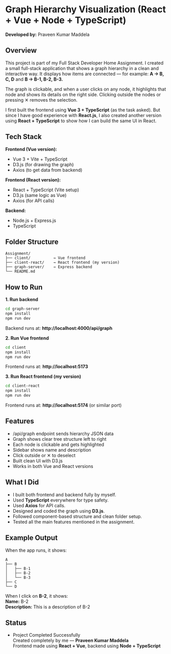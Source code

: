 # Graph Hierarchy Visualization (React + Vue + Node + TypeScript)
**Developed by:** Praveen Kumar Maddela

## Overview
This project is part of my Full Stack Developer Home Assignment.
I created a small full-stack application that shows a graph hierarchy in a clean and interactive way.
It displays how items are connected — for example:
**A → B, C, D** and **B → B-1, B-2, B-3.**

The graph is clickable, and when a user clicks on any node, it highlights that node and shows its details on the right side.
Clicking outside the nodes or pressing ✕ removes the selection.

I first built the frontend using **Vue 3 + TypeScript** (as the task asked).
But since I have good experience with **React.js**, I also created another version using **React + TypeScript** to show how I can build the same UI in React.

## Tech Stack

**Frontend (Vue version):**
- Vue 3 + Vite + TypeScript
- D3.js (for drawing the graph)
- Axios (to get data from backend)

**Frontend (React version):**
- React + TypeScript (Vite setup)
- D3.js (same logic as Vue)
- Axios (for API calls)

**Backend:**
- Node.js + Express.js
- TypeScript

## Folder Structure
```
Assignment/
├── client/          → Vue frontend
├── client-react/    → React frontend (my version)
├── graph-server/    → Express backend
└── README.md
```

## How to Run

**1. Run backend**
```bash
cd graph-server
npm install
npm run dev
```
Backend runs at: **http://localhost:4000/api/graph**

**2. Run Vue frontend**
```bash
cd client
npm install
npm run dev
```
Frontend runs at: **http://localhost:5173**

**3. Run React frontend (my version)**
```bash
cd client-react
npm install
npm run dev
```
Frontend runs at: **http://localhost:5174** (or similar port)

## Features
- /api/graph endpoint sends hierarchy JSON data  
-  Graph shows clear tree structure left to right  
-  Each node is clickable and gets highlighted  
-  Sidebar shows name and description  
-  Click outside or ✕ to deselect  
-  Built clean UI with D3.js  
-  Works in both Vue and React versions  

## What I Did
- I built both frontend and backend fully by myself.
- Used **TypeScript** everywhere for type safety.
- Used **Axios** for API calls.
- Designed and coded the graph using **D3.js**.
- Followed component-based structure and clean folder setup.
- Tested all the main features mentioned in the assignment.

## Example Output
When the app runs, it shows:
```
A
├── B
│   ├── B-1
│   ├── B-2
│   └── B-3
├── C
└── D
```
When I click on **B-2**, it shows:  
**Name:** B-2  
**Description:** This is a description of B-2  

## Status
- Project Completed Successfully  
Created completely by me — **Praveen Kumar Maddela**  
Frontend made using **React + Vue**, backend using **Node + TypeScript**
